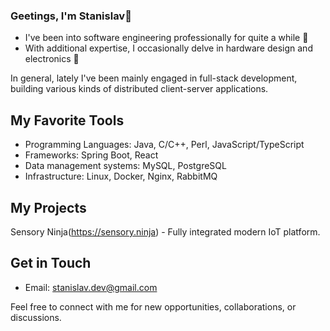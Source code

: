 ### Geetings, I'm Stanislav🖖

- I've been into software engineering professionally for quite a while 💾
- With additional expertise, I occasionally delve in hardware design and electronics 🤖

In general, lately I've been mainly engaged in full-stack development, building various kinds of distributed client-server applications.

## My Favorite Tools

- Programming Languages: Java, C/C++, Perl, JavaScript/TypeScript
- Frameworks: Spring Boot, React
- Data management systems: MySQL, PostgreSQL
- Infrastructure: Linux, Docker, Nginx, RabbitMQ

## My Projects

Sensory Ninja(https://sensory.ninja) - Fully integrated modern IoT platform.

## Get in Touch

- Email: [stanislav.dev@gmail.com](mailto:stanislav.dev@gmail.com)

Feel free to connect with me for new opportunities, collaborations, or discussions. 

<!--
**stanislav-antonov/stanislav-antonov** is a ✨ _special_ ✨ repository because its `README.md` (this file) appears on your GitHub profile.

Here are some ideas to get you started:

- 🔭 I’m currently working on ...
- 🌱 I’m currently learning ...
- 👯 I’m looking to collaborate on ...
- 🤔 I’m looking for help with ...
- 💬 Ask me about ...
- 📫 How to reach me: ...
- 😄 Pronouns: ...
- ⚡ Fun fact: ...
-->
